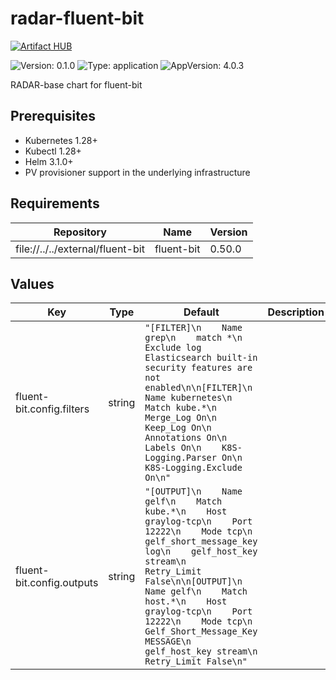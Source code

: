 

# radar-fluent-bit
[![Artifact HUB](https://img.shields.io/endpoint?url=https://artifacthub.io/badge/repository/radar-fluent-bit)](https://artifacthub.io/packages/helm/radar-base/radar-fluent-bit)

![Version: 0.1.0](https://img.shields.io/badge/Version-0.1.0-informational?style=flat-square) ![Type: application](https://img.shields.io/badge/Type-application-informational?style=flat-square) ![AppVersion: 4.0.3](https://img.shields.io/badge/AppVersion-4.0.3-informational?style=flat-square)

RADAR-base chart for fluent-bit

## Prerequisites
* Kubernetes 1.28+
* Kubectl 1.28+
* Helm 3.1.0+
* PV provisioner support in the underlying infrastructure

## Requirements

| Repository | Name | Version |
|------------|------|---------|
| file://../../external/fluent-bit | fluent-bit | 0.50.0 |

## Values

| Key | Type | Default | Description |
|-----|------|---------|-------------|
| fluent-bit.config.filters | string | `"[FILTER]\n    Name grep\n    match *\n    Exclude log Elasticsearch built-in security features are not enabled\n\n[FILTER]\n    Name kubernetes\n    Match kube.*\n    Merge_Log On\n    Keep_Log On\n    Annotations On\n    Labels On\n    K8S-Logging.Parser On\n    K8S-Logging.Exclude On\n"` |  |
| fluent-bit.config.outputs | string | `"[OUTPUT]\n    Name gelf\n    Match kube.*\n    Host graylog-tcp\n    Port 12222\n    Mode tcp\n    gelf_short_message_key log\n    gelf_host_key stream\n    Retry_Limit False\n\n[OUTPUT]\n    Name gelf\n    Match host.*\n    Host graylog-tcp\n    Port 12222\n    Mode tcp\n    Gelf_Short_Message_Key MESSAGE\n    gelf_host_key stream\n    Retry_Limit False\n"` |  |
